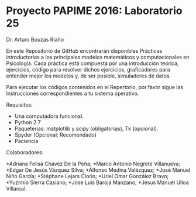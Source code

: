 ﻿# Proyecto PAPIME 2016: Laboratorio 25 #

Dr. Arturo Bouzas Riaño

En este Repositorio de GitHub encontrarán disponibles Prácticas introductorias a los principales modelos matemáticos y computacionales en Psicología. Cada práctica está compuesta por una introducción teórica, ejercicios, código para resolver dichos ejercicios, graficadores para entender mejor los modelos y, de ser posible, simuladores de datos.

Para ejecutar los códigos contenidos en el Repertorio, por favor sigue las Instrucciones correspondientes a tu sistema operativo.

Requisitos:
* Una computadora funcional. 
* Python 2.7  
* Paqueterías: matplotlib y scipy (obligatorias), Tk (opcional).
* Spyder (Opcional; Recomendado)
* Paciencia


Colaboradores:

*Adriana Felisa Chávez De la Peña;
*Marco Antonio Negrete Villanueva;
*Edgar De Jesús Vázquez Silva;
*Alfonso Medina Velázquez;
*José Manuel Niño García;
*Stéphane Lejars Clorio;
*Uriel Omar González Bravo;
*Yuznhio Sierra Casiano;
*Jose Luis Baroja Manzano;
*Jesus Manuel Ulloa Villareal.
